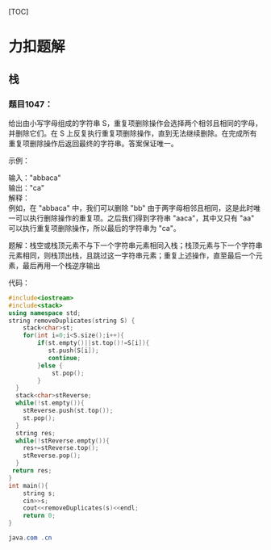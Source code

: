 

[TOC]

# 力扣题解

## 栈

### 题目1047：

给出由小写字母组成的字符串 S，重复项删除操作会选择两个相邻且相同的字母，并删除它们。在 S 上反复执行重复项删除操作，直到无法继续删除。在完成所有重复项删除操作后返回最终的字符串。答案保证唯一。

示例：

输入："abbaca"  
输出："ca"  
解释：  
例如，在 "abbaca" 中，我们可以删除 "bb" 由于两字母相邻且相同，这是此时唯一可以执行删除操作的重复项。之后我们得到字符串 "aaca"，其中又只有 "aa" 可以执行重复项删除操作，所以最后的字符串为 "ca"。

题解：栈空或栈顶元素不与下一个字符串元素相同入栈；栈顶元素与下一个字符串元素相同，则栈顶出栈，且跳过这一字符串元素；重复上述操作，直至最后一个元素，最后再用一个栈逆序输出

代码：

```c++
#include<iostream>
#include<stack>
using namespace std;
string removeDuplicates(string S) {
	stack<char>st;
 	for(int i=0;i<S.size();i++){
  		if(st.empty()||st.top()!=S[i]){
           st.push(S[i]);
           continue;
    	}else {
    		st.pop();
    	}
  }
  stack<char>stReverse;
  while(!st.empty()){
  	stReverse.push(st.top());
   	st.pop();
  }
  string res;
  while(!stReverse.empty()){
  	res+=stReverse.top();
	stReverse.pop();
  }
 return res;
} 
int main(){
	string s;
	cin>>s;
	cout<<removeDuplicates(s)<<endl;
	return 0;
}
```





```java
java.com .cn
```